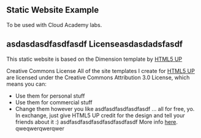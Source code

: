 Static Website Example
----------------------

To be used with Cloud Academy labs.

asdasdasdfasdfasdf
Licenseasdasdadsfasdf
----------------------

This static website is based on the Dimension template by [HTML5 UP](https://html5up.net/)

Creative Commons License
All of the site templates I create for [HTML5 UP](https://html5up.net/) are licensed under the Creative Commons Attribution 3.0 License, which means you can:
 - Use them for personal stuff
 - Use them for commercial stuff
 - Change them however you like
asdfasdfasdfasdfasdf
... all for free, yo. In exchange, just give HTML5 UP credit for the design and tell your friends about it :)
asdfasdfasdfasdfasdfasdfasdf
More info [here](https://html5up.net/license).
qweqwerqwerqwer
